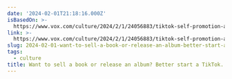 ```yaml
---
date: '2024-02-01T21:18:16.000Z'
isBasedOn: >-
  https://www.vox.com/culture/2024/2/1/24056883/tiktok-self-promotion-artist-career-how-to-build-following
link: >-
  https://www.vox.com/culture/2024/2/1/24056883/tiktok-self-promotion-artist-career-how-to-build-following
slug: 2024-02-01-want-to-sell-a-book-or-release-an-album-better-start-a-tiktok-vox
tags:
  - culture
title: Want to sell a book or release an album? Better start a TikTok. - Vox
---
```


